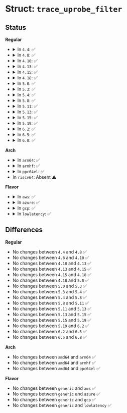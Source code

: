 # Struct: <code>trace_uprobe_filter</code>

## Status
<b>Regular</b>
<ul>
<li>
<details>
<summary>In <code>4.4</code>: ✅</summary>

```c
struct trace_uprobe_filter {
    rwlock_t rwlock;
    int nr_systemwide;
    struct list_head perf_events;
};
```
</details>
</li>
<li>
<details>
<summary>In <code>4.8</code>: ✅</summary>

```c
struct trace_uprobe_filter {
    rwlock_t rwlock;
    int nr_systemwide;
    struct list_head perf_events;
};
```
</details>
</li>
<li>
<details>
<summary>In <code>4.10</code>: ✅</summary>

```c
struct trace_uprobe_filter {
    rwlock_t rwlock;
    int nr_systemwide;
    struct list_head perf_events;
};
```
</details>
</li>
<li>
<details>
<summary>In <code>4.13</code>: ✅</summary>

```c
struct trace_uprobe_filter {
    rwlock_t rwlock;
    int nr_systemwide;
    struct list_head perf_events;
};
```
</details>
</li>
<li>
<details>
<summary>In <code>4.15</code>: ✅</summary>

```c
struct trace_uprobe_filter {
    rwlock_t rwlock;
    int nr_systemwide;
    struct list_head perf_events;
};
```
</details>
</li>
<li>
<details>
<summary>In <code>4.18</code>: ✅</summary>

```c
struct trace_uprobe_filter {
    rwlock_t rwlock;
    int nr_systemwide;
    struct list_head perf_events;
};
```
</details>
</li>
<li>
<details>
<summary>In <code>5.0</code>: ✅</summary>

```c
struct trace_uprobe_filter {
    rwlock_t rwlock;
    int nr_systemwide;
    struct list_head perf_events;
};
```
</details>
</li>
<li>
<details>
<summary>In <code>5.3</code>: ✅</summary>

```c
struct trace_uprobe_filter {
    rwlock_t rwlock;
    int nr_systemwide;
    struct list_head perf_events;
};
```
</details>
</li>
<li>
<details>
<summary>In <code>5.4</code>: ✅</summary>

```c
struct trace_uprobe_filter {
    rwlock_t rwlock;
    int nr_systemwide;
    struct list_head perf_events;
};
```
</details>
</li>
<li>
<details>
<summary>In <code>5.8</code>: ✅</summary>

```c
struct trace_uprobe_filter {
    rwlock_t rwlock;
    int nr_systemwide;
    struct list_head perf_events;
};
```
</details>
</li>
<li>
<details>
<summary>In <code>5.11</code>: ✅</summary>

```c
struct trace_uprobe_filter {
    rwlock_t rwlock;
    int nr_systemwide;
    struct list_head perf_events;
};
```
</details>
</li>
<li>
<details>
<summary>In <code>5.13</code>: ✅</summary>

```c
struct trace_uprobe_filter {
    rwlock_t rwlock;
    int nr_systemwide;
    struct list_head perf_events;
};
```
</details>
</li>
<li>
<details>
<summary>In <code>5.15</code>: ✅</summary>

```c
struct trace_uprobe_filter {
    rwlock_t rwlock;
    int nr_systemwide;
    struct list_head perf_events;
};
```
</details>
</li>
<li>
<details>
<summary>In <code>5.19</code>: ✅</summary>

```c
struct trace_uprobe_filter {
    rwlock_t rwlock;
    int nr_systemwide;
    struct list_head perf_events;
};
```
</details>
</li>
<li>
<details>
<summary>In <code>6.2</code>: ✅</summary>

```c
struct trace_uprobe_filter {
    rwlock_t rwlock;
    int nr_systemwide;
    struct list_head perf_events;
};
```
</details>
</li>
<li>
<details>
<summary>In <code>6.5</code>: ✅</summary>

```c
struct trace_uprobe_filter {
    rwlock_t rwlock;
    int nr_systemwide;
    struct list_head perf_events;
};
```
</details>
</li>
<li>
<details>
<summary>In <code>6.8</code>: ✅</summary>

```c
struct trace_uprobe_filter {
    rwlock_t rwlock;
    int nr_systemwide;
    struct list_head perf_events;
};
```
</details>
</li>
</ul>
<b>Arch</b>
<ul>
<li>
<details>
<summary>In <code>arm64</code>: ✅</summary>

```c
struct trace_uprobe_filter {
    rwlock_t rwlock;
    int nr_systemwide;
    struct list_head perf_events;
};
```
</details>
</li>
<li>
<details>
<summary>In <code>armhf</code>: ✅</summary>

```c
struct trace_uprobe_filter {
    rwlock_t rwlock;
    int nr_systemwide;
    struct list_head perf_events;
};
```
</details>
</li>
<li>
<details>
<summary>In <code>ppc64el</code>: ✅</summary>

```c
struct trace_uprobe_filter {
    rwlock_t rwlock;
    int nr_systemwide;
    struct list_head perf_events;
};
```
</details>
</li>
<li>
In <code>riscv64</code>: Absent ⚠️
</li>
</ul>
<b>Flavor</b>
<ul>
<li>
<details>
<summary>In <code>aws</code>: ✅</summary>

```c
struct trace_uprobe_filter {
    rwlock_t rwlock;
    int nr_systemwide;
    struct list_head perf_events;
};
```
</details>
</li>
<li>
<details>
<summary>In <code>azure</code>: ✅</summary>

```c
struct trace_uprobe_filter {
    rwlock_t rwlock;
    int nr_systemwide;
    struct list_head perf_events;
};
```
</details>
</li>
<li>
<details>
<summary>In <code>gcp</code>: ✅</summary>

```c
struct trace_uprobe_filter {
    rwlock_t rwlock;
    int nr_systemwide;
    struct list_head perf_events;
};
```
</details>
</li>
<li>
<details>
<summary>In <code>lowlatency</code>: ✅</summary>

```c
struct trace_uprobe_filter {
    rwlock_t rwlock;
    int nr_systemwide;
    struct list_head perf_events;
};
```
</details>
</li>
</ul>

## Differences
<b>Regular</b>
<ul>
<li>
No changes between <code>4.4</code> and <code>4.8</code> ✅
</li>
<li>
No changes between <code>4.8</code> and <code>4.10</code> ✅
</li>
<li>
No changes between <code>4.10</code> and <code>4.13</code> ✅
</li>
<li>
No changes between <code>4.13</code> and <code>4.15</code> ✅
</li>
<li>
No changes between <code>4.15</code> and <code>4.18</code> ✅
</li>
<li>
No changes between <code>4.18</code> and <code>5.0</code> ✅
</li>
<li>
No changes between <code>5.0</code> and <code>5.3</code> ✅
</li>
<li>
No changes between <code>5.3</code> and <code>5.4</code> ✅
</li>
<li>
No changes between <code>5.4</code> and <code>5.8</code> ✅
</li>
<li>
No changes between <code>5.8</code> and <code>5.11</code> ✅
</li>
<li>
No changes between <code>5.11</code> and <code>5.13</code> ✅
</li>
<li>
No changes between <code>5.13</code> and <code>5.15</code> ✅
</li>
<li>
No changes between <code>5.15</code> and <code>5.19</code> ✅
</li>
<li>
No changes between <code>5.19</code> and <code>6.2</code> ✅
</li>
<li>
No changes between <code>6.2</code> and <code>6.5</code> ✅
</li>
<li>
No changes between <code>6.5</code> and <code>6.8</code> ✅
</li>
</ul>
<b>Arch</b>
<ul>
<li>
No changes between <code>amd64</code> and <code>arm64</code> ✅
</li>
<li>
No changes between <code>amd64</code> and <code>armhf</code> ✅
</li>
<li>
No changes between <code>amd64</code> and <code>ppc64el</code> ✅
</li>
</ul>
<b>Flavor</b>
<ul>
<li>
No changes between <code>generic</code> and <code>aws</code> ✅
</li>
<li>
No changes between <code>generic</code> and <code>azure</code> ✅
</li>
<li>
No changes between <code>generic</code> and <code>gcp</code> ✅
</li>
<li>
No changes between <code>generic</code> and <code>lowlatency</code> ✅
</li>
</ul>
